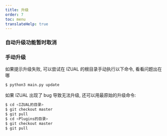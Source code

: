 ```yaml
---
title: 升级
order: 7
toc: menu
translateHelp: true
---
```


### 自动升级功能暂时取消

### 手动升级

如果提示升级失败, 可以尝试在 IZUAL 的根目录手动执行以下命令, 看看问题出在哪

```bash
$ python3 main.py update
```

如果 IZUAL 出现了 bug 导致无法升级, 还可以用最原始的升级命令:

```bash
$ cd <IZUAL的目录>
$ git checkout master
$ git pull
$ cd <Plugins的目录>
$ git checkout master
$ git pull
```
